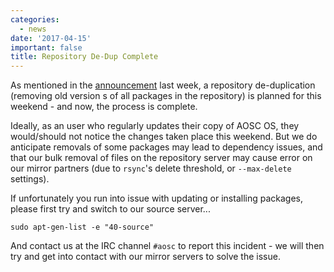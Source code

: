 ```yaml
---
categories:
  - news
date: '2017-04-15'
important: false
title: Repository De-Dup Complete
---
```



As mentioned in the [announcement](https://aosc.io/news/6347-repository-de-dup-to-take-place-next-week) last week, a repository de-duplication (removing old version s of all packages in the repository) is planned for this weekend - and now, the process is complete.

Ideally, as an user who regularly updates their copy of AOSC OS, they would/should not notice the changes taken place this weekend. But we do anticipate removals of some packages may lead to dependency issues, and that our bulk removal of files on the repository server may cause error on our mirror partners (due to `rsync`'s delete threshold, or `--max-delete` settings). 

If unfortunately you run into issue with updating or installing packages, please first try and switch to our source server...

```
sudo apt-gen-list -e "40-source"
```

And contact us at the IRC channel `#aosc` to report this incident - we will then try and get into contact with our mirror servers to solve the issue.